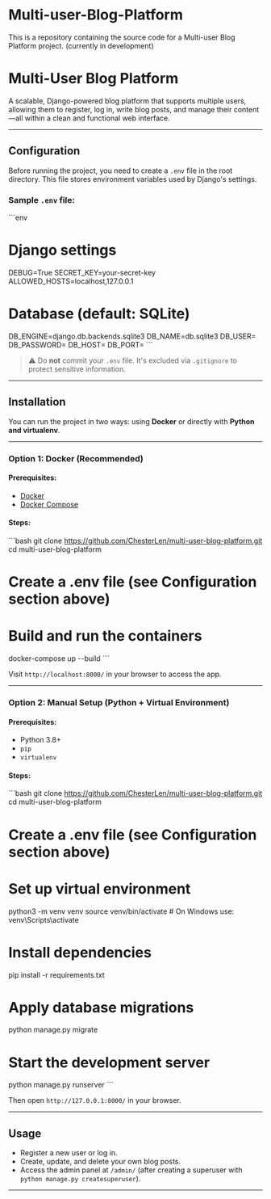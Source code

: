 # Multi-user-Blog-Platform
This is a repository containing the source code for a Multi-user Blog Platform project. (currently in development)

# Multi-User Blog Platform

A scalable, Django-powered blog platform that supports multiple users, allowing them to register, log in, write blog posts, and manage their content—all within a clean and functional web interface.

---

## Configuration

Before running the project, you need to create a `.env` file in the root directory. This file stores environment variables used by Django's settings.

### Sample `.env` file:

\```env
# Django settings
DEBUG=True
SECRET_KEY=your-secret-key
ALLOWED_HOSTS=localhost,127.0.0.1

# Database (default: SQLite)
DB_ENGINE=django.db.backends.sqlite3
DB_NAME=db.sqlite3
DB_USER=
DB_PASSWORD=
DB_HOST=
DB_PORT=
\```

> ⚠️ Do **not** commit your `.env` file. It's excluded via `.gitignore` to protect sensitive information.

---

## Installation

You can run the project in two ways: using **Docker** or directly with **Python and virtualenv**.

---

### Option 1: Docker (Recommended)

#### Prerequisites:
- [Docker](https://www.docker.com/)
- [Docker Compose](https://docs.docker.com/compose/)

#### Steps:

\```bash
git clone https://github.com/ChesterLen/multi-user-blog-platform.git
cd multi-user-blog-platform

# Create a .env file (see Configuration section above)

# Build and run the containers
docker-compose up --build
\```

Visit `http://localhost:8000/` in your browser to access the app.

---

### Option 2: Manual Setup (Python + Virtual Environment)

#### Prerequisites:
- Python 3.8+
- `pip`
- `virtualenv`

#### Steps:

\```bash
git clone https://github.com/ChesterLen/multi-user-blog-platform.git
cd multi-user-blog-platform

# Create a .env file (see Configuration section above)

# Set up virtual environment
python3 -m venv venv
source venv/bin/activate    # On Windows use: venv\Scripts\activate

# Install dependencies
pip install -r requirements.txt

# Apply database migrations
python manage.py migrate

# Start the development server
python manage.py runserver
\```

Then open `http://127.0.0.1:8000/` in your browser.

---

## Usage

- Register a new user or log in.
- Create, update, and delete your own blog posts.
- Access the admin panel at `/admin/` (after creating a superuser with `python manage.py createsuperuser`).

---
